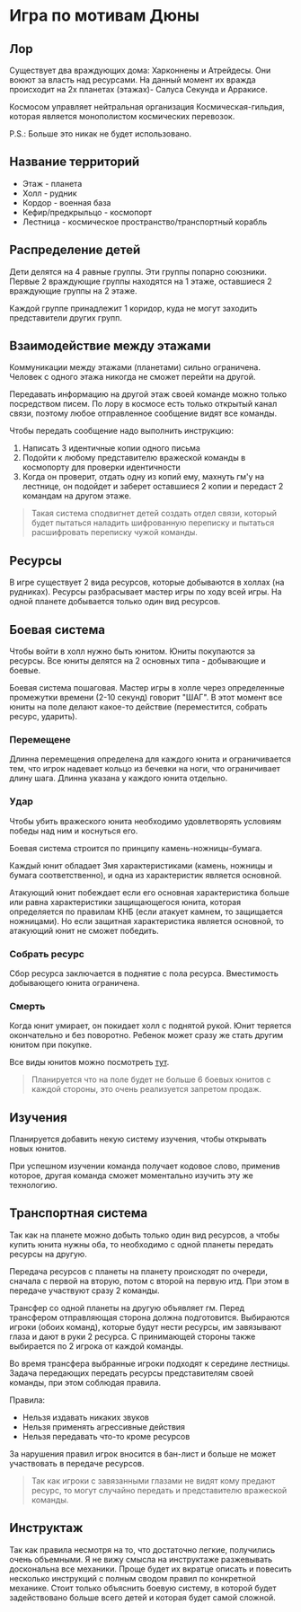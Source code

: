 # Игра по мотивам Дюны

## Лор
Существует два враждующих дома: Харконнены и Атрейдесы. Они воюют за власть над ресурсами. 
На данный момент их вражда происходит на 2х планетах (этажах)- Салуса Секунда и Арракисе.

Космосом управляет нейтральная организация Космическая-гильдия, которая является монополистом космических перевозок.

P.S.: Больше это никак не будет использовано.

## Название территорий
* Этаж - планета
* Холл - рудник
* Кордор - военная база
* Кефир/предкрыльцо - космопорт
* Лестница - космическое пространство/транспортный корабль

## Распределение детей
Дети делятся на 4 равные группы. Эти группы попарно союзники.
Первые 2 враждующие группы находятся на 1 этаже, оставшиеся 2 враждующие группы на 2 этаже.

Каждой группе принадлежит 1 коридор, куда не могут заходить представители других групп.

## Взаимодействие между этажами
Коммуникации между этажами (планетами) сильно ограничена.
Человек с одного этажа никогда не сможет перейти на другой. 

Передавать информацию на другой этаж своей команде можно только посредством писем.
По лору в космосе есть только открытый канал связи, поэтому любое отправленное сообщение видят все команды.

Чтобы передать сообщение надо выполнить инструкцию:
1. Написать 3 идентичные копии одного письма
2. Подойти к любому представителю вражеской команды в космопорту для проверки идентичности
3. Когда он проверит, отдать одну из копий ему, махнуть гм'у на лестнице, он подойдет и заберет оставшиеся 2 копии и передаст 2 командам на другом этаже.

> Такая система сподвигнет детей создать отдел связи, который будет пытаться наладить шифрованную переписку и пытаться расшифровать переписку чужой команды.

## Ресурсы
В игре существует 2 вида ресурсов, которые добываются в холлах (на рудниках).
Ресурсы разбрасывает мастер игры по ходу всей игры.
На одной планете добывается только один вид ресурсов.

## Боевая система
Чтобы войти в холл нужно быть юнитом. Юниты покупаются за ресурсы.
Все юниты делятся на 2 основных типа - добывающие и боевые.

Боевая система пошаговая. Мастер игры в холле через определенные промежутки времени (2-10 секунд) говорит "ШАГ".
В этот момент все юниты на поле делают какое-то действие (переместится, собрать ресурс, ударить).

### Перемещене
Длинна перемещения определена для каждого юнита и ограничивается тем, что игрок надевает кольцо из бечевки на ноги, что ограничивает длину шага.
Длинна указана у каждого юнита отдельно.

### Удар
Чтобы убить вражеского юнита необходимо удовлетворять условиям победы над ним и коснуться его.

Боевая система строится по принципу камень-ножницы-бумага.

Каждый юнит обладает 3мя характеристиками (камень, ножницы и бумага соответственно), и одна из характеристик является основной.

Атакующий юнит побеждает если его основная характеристика больше или равна характеристики защищающегося юнита, которая определяется по правилам КНБ
(если атакует камнем, то защищается ножницами).
Но если защитная характеристика является основной, то атакующий юнит не сможет победить.

### Собрать ресурс
Сбор ресурса заключается в поднятие с пола ресурса.
Вместимость добывающего юнита ограничена.

### Смерть 
Когда юнит умирает, он покидает холл с поднятой рукой.
Юнит теряется окончательно и без поворотно. 
Ребенок может сразу же стать другим юнитом при покупке.

Все виды юнитов можно посмотреть [тут](https://github.com/bularond/IRL-Games/blob/master/dune/units.md).

> Планируется что на поле будет не больше 6 боевых юнитов с каждой стороны, это очень реализуется запретом продаж.

## Изучения
Планируется добавить некую систему изучения, чтобы открывать новых юнитов.

При успешном изучении команда получает кодовое слово, применив которое, другая команда сможет моментально изучить эту же технологию.

## Транспортная система
Так как на планете можно добыть только один вид ресурсов, а чтобы купить юнита нужны оба, то необходимо с одной планеты передать ресурсы на другую.

Передача ресурсов с планеты на планету происходят по очереди, сначала с первой на вторую, потом с второй на первую итд.
При этом в передаче участвуют сразу 2 команды.

Трансфер со одной планеты на другую объявляет гм. Перед трансфером отправляющая сторона должна подготовится.
Выбираются игроки (обоих команд), которые будут нести ресурсы, им завязывают глаза и дают в руки 2 ресурса.
С принимающей стороны также выбирается по 2 игрока от каждой команды.

Во время трансфера выбранные игроки подходят к середине лестницы.
Задача передающих передать ресурсы представителям своей команды, при этом соблюдая правила.

Правила:
* Нельзя издавать никаких звуков
* Нельзя применять агрессивные действия
* Нельзя передавать что-то кроме ресурсов

За нарушения правил игрок вносится в бан-лист и больше не может участвовать в передаче ресурсов.

> Так как игроки с завязанными глазами не видят кому предают ресурс, то могут случайно передать и представителю вражеской команды.

## Инструктаж
Так как правила несмотря на то, что достаточно легкие, получились очень объемными.
Я не вижу смысла на инструктаже разжевывать доскональна все механики. Проще будет их вкратце описать и повесить несколько инструкций с полным сводом правил по конкретной механике.
Стоит только объяснить боевую систему, в которой будет задействовано больше всего детей и которая будет самой сложной.

